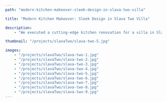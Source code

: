```yaml
---
path: "modern-kitchen-makeover-sleek-design-in-slava-two-villa"

title: "Modern Kitchen Makeover: Sleek Design in Slava Two Villa"

description:
    - "We executed a cutting-edge kitchen renovation for a villa in Slava Two, focusing on contemporary design elements and modern aesthetics. Our team installed streamlined cabinetry and implemented innovative storage solutions throughout the space. Every detail was carefully selected to create a sleek, minimalist look while maximizing functionality. The kitchen features optimized workflow patterns and efficient organization systems. We delivered a sophisticated, modern space that perfectly balances style and practicality for an enhanced culinary experience."

thumbnail: "/projects/slavaTwo/slava-two-5.jpg"

images:
    - "/projects/slavaTwo/slava-two-1.jpg"
    - "/projects/slavaTwo/slava-two-2.jpg"
    - "/projects/slavaTwo/slava-two-3.jpg"
    - "/projects/slavaTwo/slava-two-4.jpg"
    - "/projects/slavaTwo/slava-two-5.jpg"
    - "/projects/slavaTwo/slava-two-6.jpg"
    - "/projects/slavaTwo/slava-two-7.jpg"
    - "/projects/slavaTwo/slava-two-8.jpg"
    - "/projects/slavaTwo/slava-two-9.jpg"
---
```

